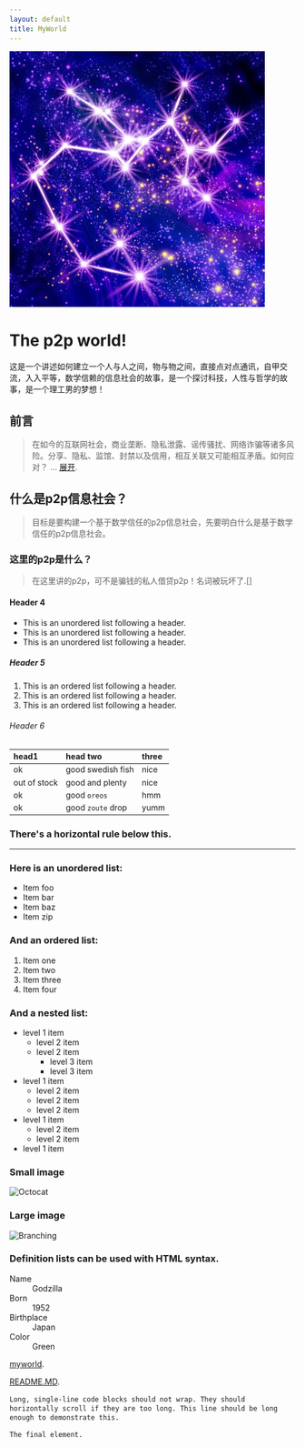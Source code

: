 ```yaml
---
layout: default
title: MyWorld
---
```


![Image](./docs/img/sagittarius.png)

# The p2p world!

这是一个讲述如何建立一个人与人之间，物与物之间，直接点对点通讯，自甲交流，入入平等，数学信赖的信息社会的故事，是一个探讨科技，人性与哲学的故事，是一个理工男的梦想！

## 前言

> 在如今的互联网社会，商业垄断、隐私泄露、谣传骚扰、网络诈骗等诸多风险。分享、隐私、监馆、封禁以及信用，相互关联又可能相互矛盾。如何应对？
> ...
> [展开](./docs/20190218_myworld.html).

## 什么是p2p信息社会？

> 目标是要构建一个基于数学信任的p2p信息社会，先要明白什么是基于数学信任的p2p信息社会。

### 这里的p2p是什么？

> 在这里讲的p2p，可不是骗钱的私人借贷p2p！名词被玩坏了.[]

#### Header 4

* This is an unordered list following a header.
* This is an unordered list following a header.
* This is an unordered list following a header.

##### Header 5

1. This is an ordered list following a header.
2. This is an ordered list following a header.
3. This is an ordered list following a header.

###### Header 6

| head1        | head two          | three |
|:------------ |:----------------- |:----- |
| ok           | good swedish fish | nice  |
| out of stock | good and plenty   | nice  |
| ok           | good `oreos`      | hmm   |
| ok           | good `zoute` drop | yumm  |

### There's a horizontal rule below this.

---

### Here is an unordered list:

* Item foo
* Item bar
* Item baz
* Item zip

### And an ordered list:

1. Item one
2. Item two
3. Item three
4. Item four

### And a nested list:

- level 1 item
  - level 2 item
  - level 2 item
    - level 3 item
    - level 3 item
- level 1 item
  - level 2 item
  - level 2 item
  - level 2 item
- level 1 item
  - level 2 item
  - level 2 item
- level 1 item

### Small image

![Octocat](https://assets-cdn.github.com/images/icons/emoji/octocat.png)

### Large image

![Branching](https://guides.github.com/activities/hello-world/branching.png)

### Definition lists can be used with HTML syntax.

<dl>
<dt>Name</dt>
<dd>Godzilla</dd>
<dt>Born</dt>
<dd>1952</dd>
<dt>Birthplace</dt>
<dd>Japan</dd>
<dt>Color</dt>
<dd>Green</dd>
</dl>

[myworld](./docs/20190218_myworld.html).

[README.MD](./docs/README.html).

```
Long, single-line code blocks should not wrap. They should horizontally scroll if they are too long. This line should be long enough to demonstrate this.
```

```
The final element.
```
